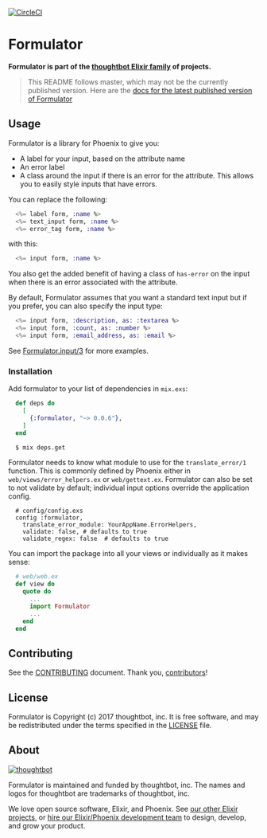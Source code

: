 [![CircleCI](https://circleci.com/gh/thoughtbot/formulator/tree/master.svg?style=svg&circle-token=91e22d7df81ae0ced6b7c1b37a804f657ab1e9de)](https://circleci.com/gh/thoughtbot/formulator/tree/master)

# Formulator

**Formulator is part of the [thoughtbot Elixir family][elixir-phoenix] of projects.**

> This README follows master, which may not be the currently published version.
> Here are the [docs for the latest published version of Formulator](https://hexdocs.pm/formulator)

## Usage

Formulator is a library for Phoenix to give you:
* A label for your input, based on the attribute name
* An error label
* A class around the input if there is an error for the attribute. This allows
  you to easily style inputs that have errors.

You can replace the following:
```elixir
  <%= label form, :name %>
  <%= text_input form, :name %>
  <%= error_tag form, :name %>
```

with this:
```elixir
  <%= input form, :name %>
```

You also get the added benefit of having a class of `has-error` on the input
when there is an error associated with the attribute.

By default, Formulator assumes that you want a standard text input but if you
prefer, you can also specify the input type:

```elixir
  <%= input form, :description, as: :textarea %>
  <%= input form, :count, as: :number %>
  <%= input form, :email_address, as: :email %>
```

See [Formulator.input/3](https://hexdocs.pm/formulator/Formulator.html#input/3) for more examples.

### Installation

Add formulator to your list of dependencies in `mix.exs`:

```elixir
  def deps do
    [
      {:formulator, "~> 0.0.6"},
    ]
  end
```

```bash
  $ mix deps.get
```

Formulator needs to know what module to use for the `translate_error/1`
function. This is commonly defined by Phoenix either in
`web/views/error_helpers.ex` or `web/gettext.ex`. Formulator can also
be set to not validate by default; individual input options override
the application config.
```
  # config/config.exs
  config :formulator,
    translate_error_module: YourAppName.ErrorHelpers,
    validate: false, # defaults to true
    validate_regex: false  # defaults to true
```

You can import the package into all your views or individually as it makes
sense:
```elixir
  # web/web.ex
  def view do
    quote do
      ...
      import Formulator
      ...
    end
  end
```

## Contributing

See the [CONTRIBUTING] document.
Thank you, [contributors]!

  [CONTRIBUTING]: CONTRIBUTING.md
  [contributors]: https://github.com/thoughtbot/formulator/graphs/contributors

## License

Formulator is Copyright (c) 2017 thoughtbot, inc.
It is free software, and may be redistributed
under the terms specified in the [LICENSE] file.

  [LICENSE]: /LICENSE

## About

[![thoughtbot][thoughtbot-logo]][thoughtbot]

Formulator is maintained and funded by thoughtbot, inc.
The names and logos for thoughtbot are trademarks of thoughtbot, inc.

We love open source software, Elixir, and Phoenix. See [our other Elixir
projects][elixir-phoenix], or [hire our Elixir/Phoenix development team][hire]
to design, develop, and grow your product.

  [thoughtbot]: https://thoughtbot.com?utm_source=github
  [thoughtbot-logo]: http://presskit.thoughtbot.com/images/thoughtbot-logo-for-readmes.svg
  [elixir-phoenix]: https://thoughtbot.com/services/elixir-phoenix?utm_source=github
  [hire]: https://thoughtbot.com?utm_source=github
